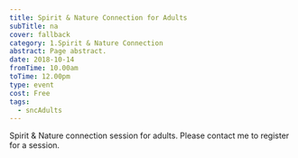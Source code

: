```yaml
---
title: Spirit & Nature Connection for Adults
subTitle: na
cover: fallback
category: 1.Spirit & Nature Connection
abstract: Page abstract.
date: 2018-10-14
fromTime: 10.00am
toTime: 12.00pm
type: event
cost: Free
tags:
  - sncAdults
---
```


Spirit & Nature connection session for adults. Please contact me to register for a session.

